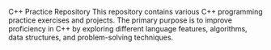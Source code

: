 C++ Practice Repository
This repository contains various C++ programming practice exercises and projects. The primary purpose is to improve proficiency in C++ by exploring different language features, algorithms, data structures, and problem-solving techniques.
